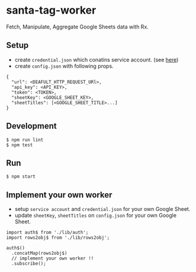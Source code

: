# santa-tag-worker

Fetch, Manipulate, Aggregate Google Sheets data with Rx.

## Setup

* create `credential.json` which conatins service account. (see [here](https://github.com/theoephraim/node-google-spreadsheet#service-account-recommended-method))
* create `config.json` with following props.

```
{
  "url": <DEAFULT_HTTP_REQUEST_URl>,
  "api_key": <API_KEY>,
  "token": <TOKEN>,
  "sheetKey": <GOOGLE_SHEET_KEY>,
  "sheetTitles": [<GOOGLE_SHEET_TITLE>...]
}
```

## Development

```
$ npm run lint
$ npm test
```

## Run

```
$ npm start
```

## Implement your own worker

* setup `service account` and `credential.json` for your own Google Sheet.
* update `sheetKey`, `sheetTitles` on `config.json` for your own Google Sheet.

```
import auth$ from './lib/auth';
import rows2obj$ from './lib/rows2obj';

auth$()
  .concatMap(rows2obj$)
  // implement your own worker !!
  .subscribe();
```
